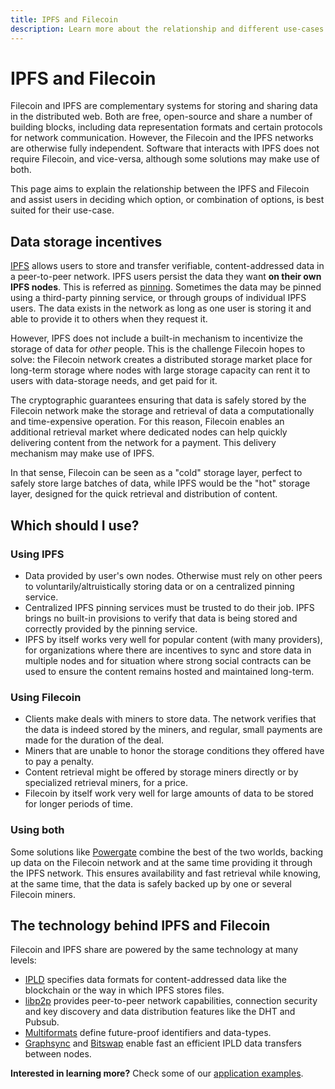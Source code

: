 ```yaml
---
title: IPFS and Filecoin
description: Learn more about the relationship and different use-cases between IPFS and Filecoin.
---
```


# IPFS and Filecoin

Filecoin and IPFS are complementary systems for storing and sharing data in the distributed web. Both are free, open-source and share a number of building blocks, including data representation formats and certain protocols for network communication. However, the Filecoin and the IPFS networks are otherwise fully independent. Software that interacts with IPFS does not require Filecoin, and vice-versa, although some solutions may make use of both.

This page aims to explain the relationship between the IPFS and Filecoin and assist users in deciding which option, or combination of options, is best suited for their use-case.

## Data storage incentives

[IPFS](https://ipfs.io) allows users to store and transfer verifiable, content-addressed data in a peer-to-peer network. IPFS users persist the data they want **on their own IPFS nodes**. This is referred as [pinning](https://docs.ipfs.io/concepts/persistence). Sometimes the data may be pinned using a third-party pinning service, or through groups of individual IPFS users. The data exists in the network as long as one user is storing it and able to provide it to others when they request it.

However, IPFS does not include a built-in mechanism to incentivize the storage of data for _other_ people. This is the challenge Filecoin hopes to solve: the Filecoin network creates a distributed storage market place for long-term storage where nodes with large storage capacity can rent it to users with data-storage needs, and get paid for it.

The cryptographic guarantees ensuring that data is safely stored by the Filecoin network make the storage and retrieval of data a computationally and time-expensive operation. For this reason, Filecoin enables an additional retrieval market where dedicated nodes can help quickly delivering content from the network for a payment. This delivery mechanism may make use of IPFS.

In that sense, Filecoin can be seen as a "cold" storage layer, perfect to safely store large batches of data, while IPFS would be the "hot" storage layer, designed for the quick retrieval and distribution of content.

## Which should I use?

### Using IPFS

- Data provided by user's own nodes. Otherwise must rely on other peers to voluntarily/altruistically storing data or on a centralized pinning service.
- Centralized IPFS pinning services must be trusted to do their job. IPFS brings no built-in provisions to verify that data is being stored and correctly provided by the pinning service.
- IPFS by itself works very well for popular content (with many providers), for organizations where there are incentives to sync and store data in multiple nodes and for situation where strong social contracts can be used to ensure the content remains hosted and maintained long-term.

### Using Filecoin

- Clients make deals with miners to store data. The network verifies that the data is indeed stored by the miners, and regular, small payments are made for the duration of the deal.
- Miners that are unable to honor the storage conditions they offered have to pay a penalty.
- Content retrieval might be offered by storage miners directly or by specialized retrieval miners, for a price.
- Filecoin by itself work very well for large amounts of data to be stored for longer periods of time.

### Using both

Some solutions like [Powergate](../build/powergate.md) combine the best of the two worlds, backing up data on the Filecoin network and at the same time providing it through the IPFS network. This ensures availability and fast retrieval while knowing, at the same time, that the data is safely backed up by one or several Filecoin miners.

## The technology behind IPFS and Filecoin

Filecoin and IPFS share are powered by the same technology at many levels:

- [IPLD](https://ipld.io/) specifies data formats for content-addressed data like the blockchain or the way in which IPFS stores files.
- [libp2p](https://libp2p.io/) provides peer-to-peer network capabilities, connection security and key discovery and data distribution features like the DHT and Pubsub.
- [Multiformats](https://multiformats.io) define future-proof identifiers and data-types.
- [Graphsync](https://github.com/ipfs/go-graphsync) and [Bitswap](https://github.com/ipfs/go-bitswap) enable fast an efficient IPLD data transfers between nodes.

**Interested in learning more?** Check some of our [application examples](../build/examples/README.md).
